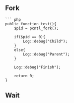 ## Fork

```ad-code
``` php
public function test(){
	$pid = pcntl_fork();

	if($pid == 0){
		Log::debug("Child");
	}
	else{
		Log::debug("Parent");
	}

	Log::debug("Finish");

	return 0;
}
```

## Wait

